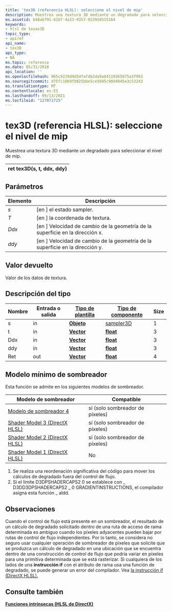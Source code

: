 ```yaml
---
title: 'tex3D (referencia HLSL): seleccione el nivel de mip'
description: Muestrea una textura 3D mediante un degradado para seleccionar el nivel de mip. | tex3D (referencia hlsl)
ms.assetid: b48a6791-61b7-4a13-9357-923910515164
keywords:
- hlsl de texas3D
topic_type:
- apiref
api_name:
- tex3D
api_type:
- NA
ms.topic: reference
ms.date: 05/31/2018
api_location: ''
ms.openlocfilehash: 965c9229d4d54fafdb2da9a84119365075a3f903
ms.sourcegitcommit: d75fc10b9f0825bbe5ce5045c90d4045e3c53243
ms.translationtype: MT
ms.contentlocale: es-ES
ms.lasthandoff: 09/13/2021
ms.locfileid: "127072725"
---
```

# <a name="tex3d-hlsl-reference---select-the-mip-level"></a>tex3D (referencia HLSL): seleccione el nivel de mip

Muestrea una textura 3D mediante un degradado para seleccionar el nivel de mip.



| ret tex3D(s, t, ddx, ddy) |
|---------------------------|



 

## <a name="parameters"></a>Parámetros



| Elemento                                                         | Descripción                                                                  |
|--------------------------------------------------------------|------------------------------------------------------------------------------|
| <span id="s"></span><span id="S"></span>*s*<br/>       | \[en \] el estado sampler.<br/>                                         |
| <span id="t"></span><span id="T"></span>*T*<br/>       | \[en \] la coordenada de textura.<br/>                                    |
| <span id="ddx"></span><span id="DDX"></span>*Ddx*<br/> | \[en \] Velocidad de cambio de la geometría de la superficie en la dirección x.<br/> |
| <span id="ddy"></span><span id="DDY"></span>*ddy*<br/> | \[en \] Velocidad de cambio de la geometría de la superficie en la dirección y.<br/> |



 

## <a name="return-value"></a>Valor devuelto

Valor de los datos de textura.

## <a name="type-description"></a>Descripción del tipo



| Nombre | Entrada o salida | [**Tipo de plantilla**](dx-graphics-hlsl-intrinsic-functions.md)                       | [**Tipo de componente**](dx-graphics-hlsl-intrinsic-functions.md) | Size |
|------|--------|-------------------------------------------------------------------------------------|----------------------------------------------------------------|------|
| s    | in     | [**Objeto**](dx-graphics-hlsl-intrinsic-functions.md) | [sampler3D](dx-graphics-hlsl-sampler.md)                      | 1    |
| t    | in     | [**Vector**](dx-graphics-hlsl-intrinsic-functions.md) | [**float**](/windows/desktop/WinProg/windows-data-types)                        | 3    |
| Ddx  | in     | [**Vector**](dx-graphics-hlsl-intrinsic-functions.md) | [**float**](/windows/desktop/WinProg/windows-data-types)                        | 3    |
| ddy  | in     | [**Vector**](dx-graphics-hlsl-intrinsic-functions.md) | [**float**](/windows/desktop/WinProg/windows-data-types)                        | 3    |
| Ret  | out    | [**Vector**](dx-graphics-hlsl-intrinsic-functions.md) | [**float**](/windows/desktop/WinProg/windows-data-types)                        | 4    |



 

## <a name="minimum-shader-model"></a>Modelo mínimo de sombreador

Esta función se admite en los siguientes modelos de sombreador.



| Modelo de sombreador                                              | Compatible                |
|-----------------------------------------------------------|--------------------------|
| [Modelo de sombreador 4](dx-graphics-hlsl-sm4.md)                | sí (solo sombreador de píxeles)  |
| [Shader Model 3 (DirectX HLSL)](dx-graphics-hlsl-sm3.md) | sí (solo sombreador de píxeles) |
| [Shader Model 2 (DirectX HLSL)](dx-graphics-hlsl-sm2.md) | sí (solo sombreador de píxeles) |
| [Shader Model 1 (DirectX HLSL)](dx-graphics-hlsl-sm1.md) | No                       |



 

1.  Se realiza una reordenación significativa del código para mover los cálculos de degradado fuera del control de flujo.
2.  Si el límite D3DPSHADERCAPS2 0 se establece con \_ D3DD3DPSHADERCAPS2 \_ 0 GRADIENTINSTRUCTIONS, el compilador asigna esta función \_ aldd.

## <a name="remarks"></a>Observaciones

Cuando el control de flujo está presente en un sombreador, el resultado de un cálculo de degradado solicitado dentro de una ruta de acceso de rama determinada es ambiguo cuando los píxeles adyacentes pueden bajar por rutas de control de flujo independientes. Por lo tanto, se considera no seguro usar cualquier operación de sombreador de píxeles que solicite que se produzca un cálculo de degradado en una ubicación que se encuentra dentro de una construcción de control de flujo que podría variar en píxeles para una primitiva determinada que se está rasterizar. Si cualquiera de los lados de una **instrucción if** con el atributo de rama usa una función de degradado, se puede generar un error del compilador. Vea [la instrucción if (DirectX HLSL).](dx-graphics-hlsl-if.md)

## <a name="see-also"></a>Consulte también

<dl> <dt>

[**Funciones intrínsecas (HLSL de DirectX)**](dx-graphics-hlsl-intrinsic-functions.md)
</dt> </dl>

 

